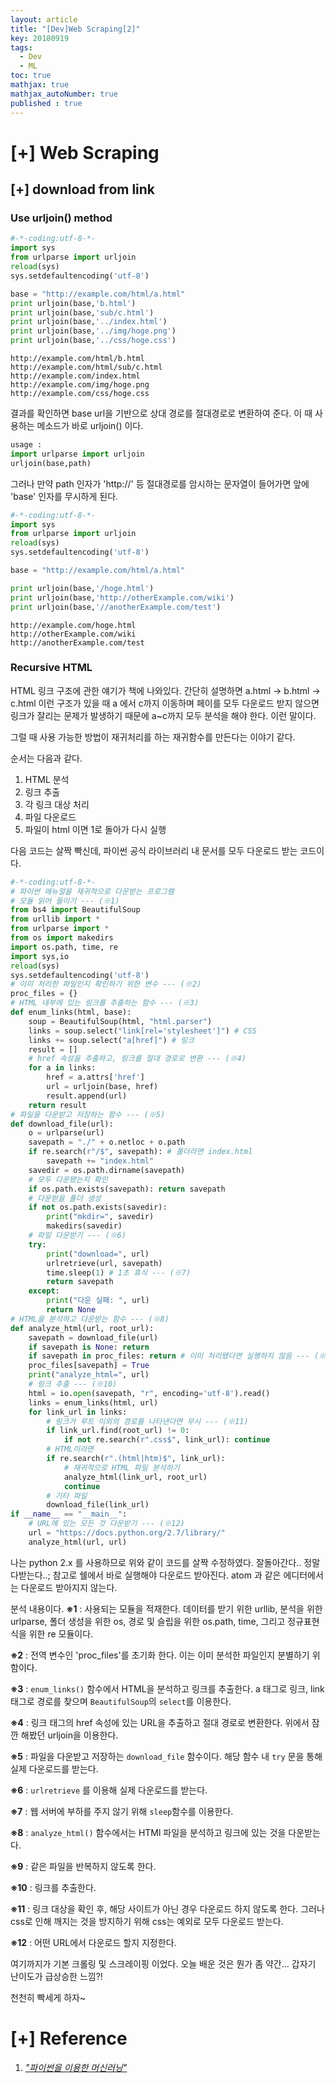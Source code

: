 ```yaml
---
layout: article
title: "[Dev]Web Scraping[2]"
key: 20180919
tags:
  - Dev
  - ML
toc: true
mathjax: true
mathjax_autoNumber: true
published : true
---
```


# [+] Web Scraping

<!--more-->

## [+] download from link

### Use urljoin() method

```python
#-*-coding:utf-8-*-
import sys
from urlparse import urljoin
reload(sys)
sys.setdefaultencoding('utf-8')

base = "http://example.com/html/a.html"
print urljoin(base,'b.html')
print urljoin(base,'sub/c.html')
print urljoin(base,'../index.html')
print urljoin(base,'../img/hoge.png')
print urljoin(base,'../css/hoge.css')
```

```
http://example.com/html/b.html
http://example.com/html/sub/c.html
http://example.com/index.html
http://example.com/img/hoge.png
http://example.com/css/hoge.css
```

결과를 확인하면 base url을 기반으로 상대 경로를 절대경로로 변환하여 준다. 이 때 사용하는 메소드가 바로 urljoin() 이다.

```python
usage : 
import urlparse import urljoin
urljoin(base,path)
```

그러나 만약 path 인자가 'http://' 등 절대경로를 암시하는 문자열이 들어가면 앞에 'base' 인자를 무시하게 된다.

```python
#-*-coding:utf-8-*-
import sys
from urlparse import urljoin
reload(sys)
sys.setdefaultencoding('utf-8')

base = "http://example.com/html/a.html"

print urljoin(base,'/hoge.html')
print urljoin(base,'http://otherExample.com/wiki')
print urljoin(base,'//anotherExample.com/test')
```

```
http://example.com/hoge.html
http://otherExample.com/wiki
http://anotherExample.com/test
```



### Recursive HTML

HTML 링크 구조에 관한 얘기가 책에 나와있다. 간단히 설명하면 a.html -> b.html -> c.html 이런 구조가 있을 때 a 에서 c까지 이동하며 페이를 모두 다운로드 받지 않으면 링크가 잘리는 문제가 발생하기 때문에 a~c까지 모두 분석을 해야 한다. 이런 말이다. 

그럴 때 사용 가능한 방법이 재귀처리를 하는 재귀함수를 만든다는 이야기 같다.

순서는 다음과 같다.

1. HTML 분석
2. 링크 추출
3. 각 링크 대상 처리
4. 파일 다운로드
5. 파일이 html 이면 1로 돌아가 다시 실행

다음 코드는 살짝 빡신데, 파이썬 공식 라이브러리 내 문서를 모두 다운로드 받는 코드이다.

```python
#-*-coding:utf-8-*-
# 파이썬 매뉴얼을 재귀적으로 다운받는 프로그램
# 모듈 읽어 들이기 --- (※1)
from bs4 import BeautifulSoup
from urllib import *
from urlparse import *
from os import makedirs
import os.path, time, re
import sys,io
reload(sys)
sys.setdefaultencoding('utf-8')
# 이미 처리한 파일인지 확인하기 위한 변수 --- (※2)
proc_files = {}
# HTML 내부에 있는 링크를 추출하는 함수 --- (※3)
def enum_links(html, base):
    soup = BeautifulSoup(html, "html.parser")
    links = soup.select("link[rel='stylesheet']") # CSS
    links += soup.select("a[href]") # 링크
    result = []
    # href 속성을 추출하고, 링크를 절대 경로로 변환 --- (※4)
    for a in links:
        href = a.attrs['href']
        url = urljoin(base, href)
        result.append(url)
    return result
# 파일을 다운받고 저장하는 함수 --- (※5)
def download_file(url):
    o = urlparse(url)
    savepath = "./" + o.netloc + o.path
    if re.search(r"/$", savepath): # 폴더라면 index.html
        savepath += "index.html"
    savedir = os.path.dirname(savepath)
    # 모두 다운됐는지 확인
    if os.path.exists(savepath): return savepath
    # 다운받을 폴더 생성
    if not os.path.exists(savedir):
        print("mkdir=", savedir)
        makedirs(savedir)
    # 파일 다운받기 --- (※6)
    try:
        print("download=", url)
        urlretrieve(url, savepath)
        time.sleep(1) # 1초 휴식 --- (※7)
        return savepath
    except:
        print("다운 실패: ", url)
        return None
# HTML을 분석하고 다운받는 함수 --- (※8)
def analyze_html(url, root_url):
    savepath = download_file(url)
    if savepath is None: return
    if savepath in proc_files: return # 이미 처리됐다면 실행하지 않음 --- (※9)
    proc_files[savepath] = True
    print("analyze_html=", url)
    # 링크 추출 --- (※10)
    html = io.open(savepath, "r", encoding='utf-8').read()
    links = enum_links(html, url)
    for link_url in links:
        # 링크가 루트 이외의 경로를 나타낸다면 무시 --- (※11)
        if link_url.find(root_url) != 0:
            if not re.search(r".css$", link_url): continue
        # HTML이라면
        if re.search(r".(html|htm)$", link_url):
            # 재귀적으로 HTML 파일 분석하기
            analyze_html(link_url, root_url)
            continue
        # 기타 파일
        download_file(link_url)
if __name__ == "__main__":
    # URL에 있는 모든 것 다운받기 --- (※12)
    url = "https://docs.python.org/2.7/library/"
    analyze_html(url, url)
```

나는 python 2.x 를 사용하므로 위와 같이 코드를 살짝 수정하였다.
잘돌아간다.. 정말다받는다..; 참고로 쉘에서 바로 실행해야 다운로드 받아진다. atom 과 같은 에디터에서는 다운로드 받아지지 않는다.

분석 내용이다.
**※1** : 사용되는 모듈을 적재한다. 데이터를 받기 위한 urllib, 분석을 위한 urlparse, 폴더 생성을 위한 os, 경로 및 슬립을 위한 os.path, time, 그리고 정규표현식을 위한 re 모듈이다.

**※2** : 전역 변수인 'proc_files'를 초기화 한다. 이는 이미 분석한 파일인지 분별하기 위함이다.

**※3** : ```enum_links()``` 함수에서 HTML을 분석하고 링크를 추출한다. a 태그로 링크, link 태그로 경로를 찾으며 `BeautifulSoup`의 `select`를 이용한다.

**※4** : 링크 태그의 href 속성에 있는 URL을 추출하고 절대 경로로 변환한다. 위에서 잠깐 해봤던 urljoin을 이용한다.

**※5** : 파일을 다운받고 저장하는 `download_file` 함수이다. 해당 함수 내 `try` 문을 통해 실제 다운로드를 받는다.

**※6** : `urlretrieve` 를 이용해 실제 다운로드를 받는다.

**※7** : 웹 서버에 부하를 주지 않기 위해 `sleep`함수를 이용한다.

**※8** : `analyze_html()` 함수에서는 HTMl 파일을 분석하고 링크에 있는 것을 다운받는다.

**※9** : 같은 파일을 반복하지 않도록 한다.

**※10** : 링크를 추출한다.

**※11** : 링크 대상을 확인 후, 해당 사이트가 아닌 경우 다운로드 하지 않도록 한다. 그러나 css로 인해 깨지는 것을 방지하기 위해 css는 예외로 모두 다운로드 받는다.

**※12** : 어떤 URL에서 다운로드 할지 지정한다. 



여기까지가 기본 크롤링 및 스크레이핑 이었다.
오늘 배운 것은 뭔가 좀 약간... 갑자기 난이도가 급상승한 느낌?!

천천히 빡세게 하자~

# [+] Reference

1. <a href="http://wikibook.co.kr/python-machine-learning/">*"파이썬을 이용한 머신러닝"*</a>

